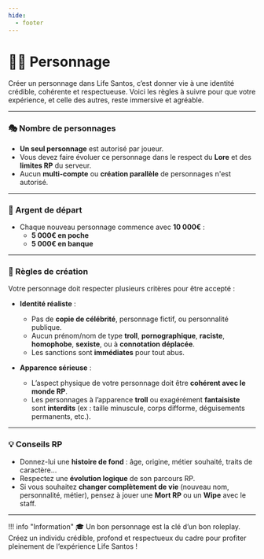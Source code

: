```yaml
---
hide:
  - footer
---
```


# 👨‍🦱 Personnage

Créer un personnage dans Life Santos, c’est donner vie à une identité crédible, cohérente et respectueuse. Voici les règles à suivre pour que votre expérience, et celle des autres, reste immersive et agréable.

---

### 🎭 Nombre de personnages

- **Un seul personnage** est autorisé par joueur.
- Vous devez faire évoluer ce personnage dans le respect du **Lore** et des **limites RP** du serveur.
- Aucun **multi-compte** ou **création parallèle** de personnages n'est autorisé.

---

### 💸 Argent de départ

- Chaque nouveau personnage commence avec **10 000€** :
  - **5 000€ en poche**
  - **5 000€ en banque**

---

### 🚫 Règles de création

Votre personnage doit respecter plusieurs critères pour être accepté :

- **Identité réaliste** :
  - Pas de **copie de célébrité**, personnage fictif, ou personnalité publique.
  - Aucun prénom/nom de type **troll**, **pornographique**, **raciste**, **homophobe**, **sexiste**, ou à **connotation déplacée**.
  - Les sanctions sont **immédiates** pour tout abus.

- **Apparence sérieuse** :
  - L’aspect physique de votre personnage doit être **cohérent avec le monde RP**.
  - Les personnages à l’apparence **troll** ou exagérément **fantaisiste** sont **interdits** (ex : taille minuscule, corps difforme, déguisements permanents, etc.).

---

### 💡 Conseils RP

- Donnez-lui une **histoire de fond** : âge, origine, métier souhaité, traits de caractère…
- Respectez une **évolution logique** de son parcours RP.
- Si vous souhaitez **changer complètement de vie** (nouveau nom, personnalité, métier), pensez à jouer une **Mort RP** ou un **Wipe** avec le staff.

---

!!! info "Information"
    🎓 Un bon personnage est la clé d’un bon roleplay. Créez un individu crédible, profond et respectueux du cadre pour profiter pleinement de l’expérience Life Santos !
